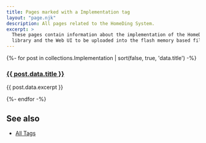 ```yaml
---
title: Pages marked with a Implementation tag
layout: "page.njk"
description: All pages related to the HomeDing System.
excerpt: >
  These pages contain information about the implementation of the HomeDing
  library and the Web UI to be uploaded into the flash memory based filesystem.
---
```


{%- for post in collections.Implementation | sort(false, true, 'data.title')  -%}
<h3><a href="{{ post.url | url }}">{{ post.data.title }}</a></h3> 
<p>{{ post.data.excerpt }}</p>
{%- endfor -%}

## See also

* [All Tags](/tag/index.md)
